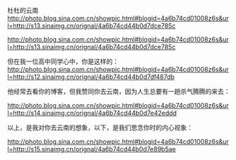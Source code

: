 杜杜的云南
http://photo.blog.sina.com.cn/showpic.html#blogid=4a6b74cd01008z6s&url=http://s13.sinaimg.cn/orignal/4a6b74cd44b0d7dce785c
 
http://photo.blog.sina.com.cn/showpic.html#blogid=4a6b74cd01008z6s&url=http://s13.sinaimg.cn/orignal/4a6b74cd44b0d7dce785c
 
但在我一位高中同学心中，你是这样的：
http://photo.blog.sina.com.cn/showpic.html#blogid=4a6b74cd01008z6s&url=http://s12.sinaimg.cn/orignal/4a6b74cd44b0d7df487db
 
 他经常去看你的博客，但我赞同你去云南，因为人生总要有一趟杀气腾腾的来去：
 
http://photo.blog.sina.com.cn/showpic.html#blogid=4a6b74cd01008z6s&url=http://s14.sinaimg.cn/orignal/4a6b74cd44b0d7e42eddd
 
 以上，是我对你去云南的想象，以下，是我们思念你时的内心视象：
 
http://photo.blog.sina.com.cn/showpic.html#blogid=4a6b74cd01008z6s&url=http://s15.sinaimg.cn/orignal/4a6b74cd44b0d7e89b5ae
 
 
 
